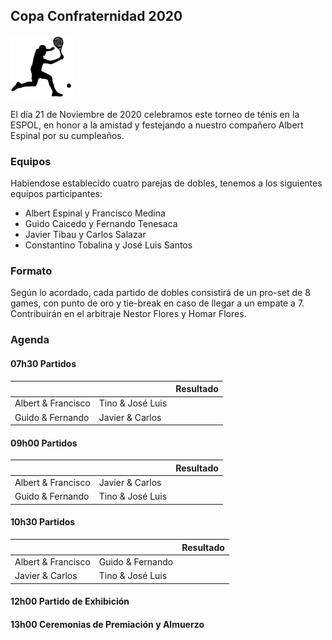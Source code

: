 ## Copa Confraternidad 2020

<img src="./noun_Tennis_2831357.png" width="100">

El día 21 de Noviembre de 2020 celebramos este torneo de ténis en la ESPOL, en honor a la amistad y festejando a nuestro compañero Albert Espinal por su cumpleaños.

### Equipos

Habiendose establecido cuatro parejas de dobles, tenemos a los siguientes equipos participantes:

- Albert Espinal y Francisco Medina
- Guido Caicedo y Fernando Tenesaca
- Javier Tibau y Carlos Salazar
- Constantino Tobalina y José Luis Santos

### Formato

Según lo acordado, cada partido de dobles consistirá de un pro-set de 8 games, con punto de oro y tie-break en caso de llegar a un empate a 7. Contribuirán en el arbitraje Nestor Flores y Homar Flores.

### Agenda

#### 07h30 Partidos
|                    |                  | Resultado |
| ------------------ | ---------------- | --------- |
| Albert & Francisco | Tino & José Luis |  |
| Guido & Fernando   | Javier & Carlos  |  |

#### 09h00 Partidos 
|                    |                  | Resultado |
| ------------------ | ---------------- | --------- |
| Albert & Francisco | Javier & Carlos  |  |
| Guido & Fernando   | Tino & José Luis |  |

#### 10h30 Partidos 
|                    |                  | Resultado |
| ------------------ | ---------------- | --------- |
| Albert & Francisco | Guido & Fernando |  |
| Javier & Carlos    | Tino & José Luis |  |

#### 12h00 Partido de Exhibición

#### 13h00 Ceremonias de Premiación y Almuerzo
